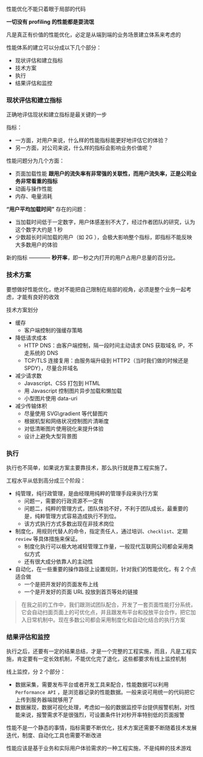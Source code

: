 
性能优化不能只着眼于局部的代码

__一切没有 profiling 的性能都是耍流氓__

凡是真正有价值的性能优化，必定是从端到端的业务场景建立体系来考虑的

性能体系的建立可以分成以下几个部分：
- 现状评估和建立指标
- 技术方案
- 执行
- 结果评估和监控


### 现状评估和建立指标

正确地评估现状和建立指标是最关键的一步

指标：
- 一方面，对用户来说，什么样的性能指标能更好地评估它的体验？
- 另一方面，对公司来说，什么样的指标会影响业务价值呢？

性能问题分为几个方面：
- 页面加载性能 __跟用户的流失率有非常强的关联性，而用户流失率，正是公司业务非常看重的指标__
- 动画与操作性能
- 内存、电量消耗

__“用户平均加载时间”__ 存在的问题：
- 当加载时间低于一定数字，用户体感差别不大了，经过作者团队的研究，认为这个数字大约是 1 秒
- 少数超长时间加载的用户（如 2G ），会极大影响整个指标，即指标不能反映大多数用户的体验

新的指标 ———— **秒开率**，即一秒之内打开的用户占用户总量的百分比。


### 技术方案

要想做好性能优化，绝对不能把自己限制在局部的视角，必须是整个业务一起考虑，才能有良好的收效


技术方案划分
- 缓存
  - 客户端控制的强缓存策略
- 降低请求成本
  - HTTP DNS：由客户端控制，隔一段时间主动请求 DNS 获取域名 IP，不走系统的 DNS
  - TCP/TLS 连接复用：由服务端升级到 HTTP2（当时我们做的时候还是 SPDY），尽量合并域名
- 减少请求数
  - Javascript、CSS 打包到 HTML
  - 用 Javascript 控制图片异步加载和懒加载
  - 小型图片使用 data-uri
- 减少传输体积
  - 尽量使用 SVG\gradient 等代替图片
  - 根据机型和网络状况控制图片清晰度
  - 对低清晰图片使用锐化来提升体验
  - 设计上避免大型背景图

### 执行

执行也不简单，如果说方案主要靠技术，那么执行就是靠工程实施了。

工程水平从低到高分成三个阶段：
- 纯管理，纯行政管理，是由经理用纯粹的管理手段来执行方案
  - 问题一，需要的行政资源不一定有
  - 问题二，纯粹的管理方式，团队体验不好，不利于团队成长，最重要的是，纯粹管理方式容易造成执行不到位。
  - 该方式执行方式多数出现在非技术岗位
- 制度化，用规则代替人的命令，指定责任人，通过培训、`checklist`、定期 `review` 等具体措施来保证。
  - 制度化执行可以极大地减轻管理工作量，一般现代互联网公司都会采用类似方式
  - 还有很大成分依靠人的主动性
- 自动化，在一些重要的操作路径上设置规则，针对我们的性能优化，有 2 个点适合做
  - 一个是把开发好的页面发布上线
  - 一个是开发好的页面 URL 投放到首页等处的链接

>在我之前的工作中，我们跟测试团队配合，开发了一套页面性能打分系统，它会自动扫面页面上的可优化点，并且跟发布平台和投放平台合作，把它加入日常机制中。现在多数公司都会采用制度化和自动化结合的执行方案


### 结果评估和监控

执行之后，还要有一定的结果总结，才是一个完整的工程实施，而且，凡是工程实施，肯定要有一定长效机制，不能优化完了退化，这些都要求有线上监控机制

线上监控，分 2 个部分：
- 数据采集，需要发布平台或者开发工具来配合，性能数据可以利用 `Performance API` ，是浏览器记录的性能数据。一般来说可用统一的代码把它上传到服务器端就够用了
- 数据展现，数据可视化处理，考虑如一般的数据监控平台提供报警机制，对性能来说，报警需求不是很强烈，可设置条件针对秒开率特别低的页面报警

性能不是一个静态的事情，指标需要不断优化，技术方案还需要不断随着技术发展迭代，制度、自动化工具也需要不断改进


性能应该是基于业务和实际用户体验需求的一种工程实施，不是纯粹的技术游戏








